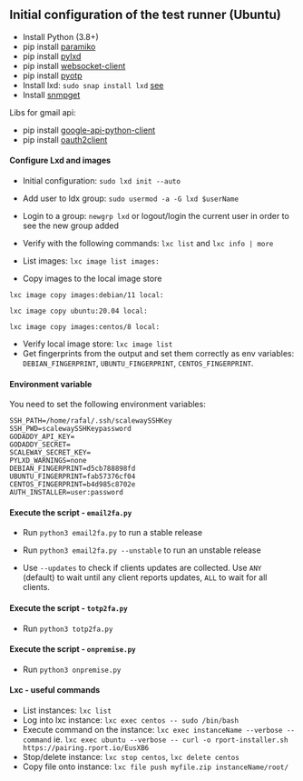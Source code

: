## Initial configuration of the test runner (Ubuntu)

* Install Python (3.8+)
* pip install [paramiko](http://www.paramiko.org/installing.html)
* pip install [pylxd](https://pylxd.readthedocs.io/en/latest/installation.html)
* pip install [websocket-client](https://pypi.org/project/websocket-client/)
* pip install [pyotp](https://github.com/pyauth/pyotp)
* Install lxd: `sudo snap install lxd` [see](https://linuxcontainers.org/lxd/getting-started-cli/)
* Install [snmpget](https://command-not-found.com/snmpget)

Libs for gmail api:

* pip install [google-api-python-client](https://pypi.org/project/google-api-python-client/)
* pip install [oauth2client](https://pypi.org/project/oauth2client/)

#### Configure Lxd and images 
* Initial configuration: `sudo lxd init --auto`
* Add user to ldx group: `sudo usermod -a -G lxd $userName`
* Login to a group: `newgrp lxd` or logout/login the current user in order to see the new group added 
* Verify with the following commands: `lxc list` and `lxc info | more`

* List images: `lxc image list images:`

* Copy images to the local image store

`lxc image copy images:debian/11 local:`

`lxc image copy ubuntu:20.04 local:`

`lxc image copy images:centos/8 local:`

* Verify local image store: `lxc image list`
* Get fingerprints from the output and set them correctly as env variables: `DEBIAN_FINGERPRINT`, `UBUNTU_FINGERPRINT`, `CENTOS_FINGERPRINT`.

#### Environment variable 
You need to set the following environment variables:

```
SSH_PATH=/home/rafal/.ssh/scalewaySSHKey
SSH_PWD=scalewaySSHKeypassword 
GODADDY_API_KEY=
GODADDY_SECRET=
SCALEWAY_SECRET_KEY=
PYLXD_WARNINGS=none
DEBIAN_FINGERPRINT=d5cb788898fd
UBUNTU_FINGERPRINT=fab57376cf04
CENTOS_FINGERPRINT=b4d985c8702e
AUTH_INSTALLER=user:password
```

#### Execute the script - `email2fa.py`

* Run `python3 email2fa.py` to run a stable release
* Run `python3 email2fa.py --unstable` to run an unstable release

* Use `--updates` to check if clients updates are collected. Use `ANY` (default) to wait until any client reports updates, `ALL` to wait for all clients.

#### Execute the script - `totp2fa.py`
* Run `python3 totp2fa.py`

#### Execute the script - `onpremise.py`
* Run `python3 onpremise.py`


#### Lxc - useful commands 

* List instances: `lxc list`
* Log into lxc instance: `lxc exec centos -- sudo /bin/bash`
* Execute command on the instance: `lxc exec instanceName --verbose -- command` ie. `lxc exec ubuntu --verbose -- curl -o rport-installer.sh https://pairing.rport.io/EusXB6`
* Stop/delete instance: `lxc stop centos`, `lxc delete centos`
* Copy file onto instance: `lxc file push myfile.zip instanceName/root/`

